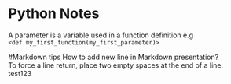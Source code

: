 # Python Notes

A parameter is  a variable used in a function definition
e.g  
`<def my_first_function(my_first_parameter)>` 



#Markdown tips
How to add new line in Markdown presentation?  
To force a line return, place two empty spaces at the end of a line.  
test123